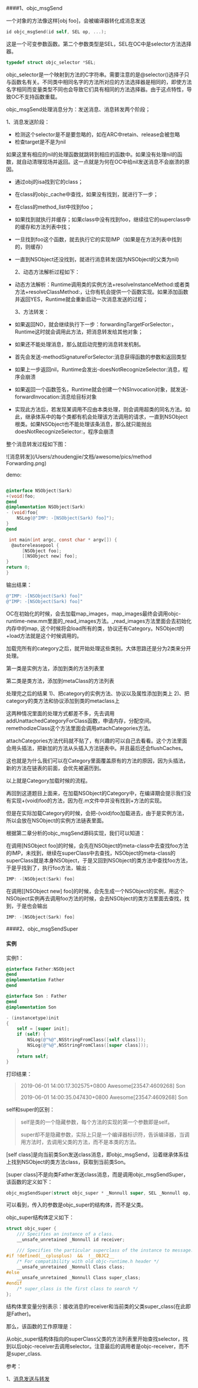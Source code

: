 ####1、objc_msgSend

一个对象的方法像这样[obj foo]，会被编译器转化成消息发送

```objective-c
id objc_msgSend(id self, SEL op, ...);
```

这是一个可变参数函数。第二个参数类型是SEL，SEL在OC中是selector方法选择器。

```objective-c
typedef struct objc_selector *SEL;
```

objc_selector是一个映射到方法的C字符串。需要注意的是@selector()选择子只与函数名有关。不同类中相同名字的方法所对应的方法选择器是相同的，即使方法名字相同而变量类型不同也会导致它们具有相同的方法选择器。由于这点特性，导致OC不支持函数重载。

objc_msgSend处理消息分为：发送消息、消息转发两个阶段；

1、消息发送阶段：

- 检测这个selector是不是要忽略的，如在ARC中retain、release会被忽略
- 检查target是不是为nil

如果这里有相应的nil的处理函数就跳转到相应的函数中。如果没有处理nil的函数，就自动清理现场并返回。这一点就是为何在OC中给nil发送消息不会崩溃的原因。

- 通过obj的isa找到它的class；

- 在class的objc_cache中查找，如果没有找到，就进行下一步；

- 在class的method_list中找到foo；

- 如果找到就执行并缓存；如果class中没有找到foo，继续往它的superclass中的缓存和方法列表中找；

- 一旦找到foo这个函数，就去执行它的实现IMP（如果是在方法列表中找到的，则缓存）

- 一直到NSObject还没找到，就进行消息转发(因为NSObject的父类为nil)

  2、动态方法解析过程如下：

- 动态方法解析：Runtime调用类的实例方法+resolveInstanceMethod:或者类方法+resolveClassMethod:，让你有机会提供一个函数实现。如果添加函数并返回YES，Runtime就会重新启动一次消息发送的过程；

  3、方法转发：

- 如果返回NO，就会继续执行下一步：forwardingTargetForSelector:，Runtime这时就会调用此方法，把消息转发给其他对象；

- 如果还不能处理消息，那么就启动完整的消息转发机制。

- 首先会发送-methodSignatureForSelector:消息获得函数的参数和返回类型

- 如果上一步返回nil，Runtime会发出-doesNotRecognizeSelector:消息，程序会崩溃

- 如果返回一个函数签名，Runtime就会创建一个NSInvocation对象，就发送-forwardInvocation:消息给目标对象

- 实现此方法后，若发现某调用不应由本类处理，则会调用超类的同名方法。如此，继承体系中的每个类都有机会处理该方法调用的请求，一直到NSObject根类。如果NSObject也不能处理该条消息，那么就只能抛出doesNotRecognizeSelector:，程序会崩溃

整个消息转发过程如下图：

![消息转发](/Users/zhoudengjie/文档/awesome/pics/method Forwarding.png)



demo:

```objective-c

@interface NSObject(Sark)
+(void)foo;
@end
@implementation NSObject(Sark)
- (void)foo{
    NSLog(@"IMP: -[NSObject(Sark) foo]");
}
@end	
```

```objective-c
 int main(int argc, const char * argv[]) {
  @autoreleasepool {
      [NSObject foo];
      [[NSObject new] foo];
}
return 0;
}
```

输出结果：

```objective-c
@"IMP: -[NSObject(Sark) foo]"
@"IMP: -[NSObject(Sark) foo]"
```

OC在初始化的时候，会去加载map_images，map_images最终会调用objc-runtime-new.mm里面的_read_images方法。_read_images方法里面会去初始化内存中的map, 这个时候将会load所有的类，协议还有Category。NSObject的+load方法就是这个时候调用的。

加载完所有的category之后，就开始处理这些类别。大体思路还是分为2类来分开处理。

第一类是实例方法，添加到类的方法列表里

第二类是类方法，添加到metaClass的方法列表

处理完之后的结果
1)、把category的实例方法、协议以及属性添加到类上
2)、把category的类方法和协议添加到类的metaclass上

这两种情况里面的处理方式都差不多，先去调用addUnattachedCategoryForClass函数，申请内存，分配空间。remethodizeClass这个方法里面会调用attachCategories方法。

attachCategories方法代码就不贴了，有兴趣的可以自己去看看。这个方法里面会用头插法，把新加的方法从头插入方法链表中。并且最后还会flushCaches。

这也就是为什么我们可以在Category里面覆盖原有的方法的原因，因为头插法，新的方法在链表的前面，会优先被遍历到。

以上就是Category加载时候的流程。

再回到这道题目上面来，在加载NSObject的Category中，在编译期会提示我们没有实现+(void)foo的方法，因为在.m文件中并没有找到+方法的实现。

但是在实际加载Category的时候，会把-(void)foo加载进去，由于是实例方法，所以会放在NSObject的实例方法链表里面。

根据第二章分析的objc_msgSend源码实现，我们可以知道：

在调用[NSObject foo]的时候，会先在NSObject的meta-class中去查找foo方法的IMP，未找到，继续在superClass中去查找，NSObject的meta-class的superClass就是本身NSObject，于是又回到NSObject的类方法中查找foo方法，于是乎找到了，执行foo方法，输出：

```objective-c
IMP: -[NSObject(Sark) foo]
```

在调用[[NSObject new] foo]的时候，会先生成一个NSObject的实例，用这个NSObject实例再去调用foo方法的时候，会去NSObject的类方法里面去查找，找到，于是也会输出

```objective-c
IMP: -[NSObject(Sark) foo]	
```



####2、objc_msgSendSuper



#### 实例 

实例1：

```objective-c
@interface Father:NSObject
@end
@implementation Father
@end

@interface Son : Father
@end
@implementation Son

- (instancetype)init
{
    self = [super init];
    if (self) {
        NSLog(@"%@",NSStringFromClass([self class]));
        NSLog(@"%@",NSStringFromClass([super class]));
    }
    return self;
}
```

打印结果：

> 2019-06-01 14:00:17.302575+0800 Awesome[23547:4609268] Son
>
> 2019-06-01 14:00:35.047430+0800 Awesome[23547:4609268] Son

self和super的区别：

> self是类的一个隐藏参数，每个方法的实现的第一个参数即是self。
>
> super却不是隐藏参数，实际上只是一个编译器标识符，告诉编译器，当调用方法时，去调用父类的方法，而不是本类的方法。

[self class]是向当前类Son发送class消息，即objc_msgSend，沿着继承体系往上找到NSObject的类方法class，获取到当前类Son。

[super class]不是向类Father发送class消息，而是调用objc_msgSendSuper，该函数的定义如下：

```objective-c
objc_msgSendSuper(struct objc_super * _Nonnull super, SEL _Nonnull op, ...)
```

可以看到，传入的参数是objc_super的结构体，而不是父类。

objc_super结构体定义如下：

```objective-c
struct objc_super {
    /// Specifies an instance of a class.
    __unsafe_unretained _Nonnull id receiver;

    /// Specifies the particular superclass of the instance to message. 
#if !defined(__cplusplus)  &&  !__OBJC2__
    /* For compatibility with old objc-runtime.h header */
    __unsafe_unretained _Nonnull Class class;
#else
    __unsafe_unretained _Nonnull Class super_class;
#endif
    /* super_class is the first class to search */
};
```

结构体里变量分别表示：接收消息的receiver和当前类的父类super_class(在此即是Father)。

那么，该函数的工作原理是：

从objc_super结构体指向的superClass父类的方法列表里开始查找selector，找到以后objc-receiver去调用selector。注意最后的调用者是objc-receiver，而不是super_class.





参考：

1、[消息发送与转发](https://halfrost.com/objc_runtime_objc_msgsend/)

